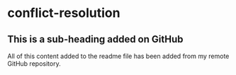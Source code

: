 # conflict-resolution
## This is a sub-heading added on GitHub
All of this content added to the readme file has been added from my remote GitHub repository.
